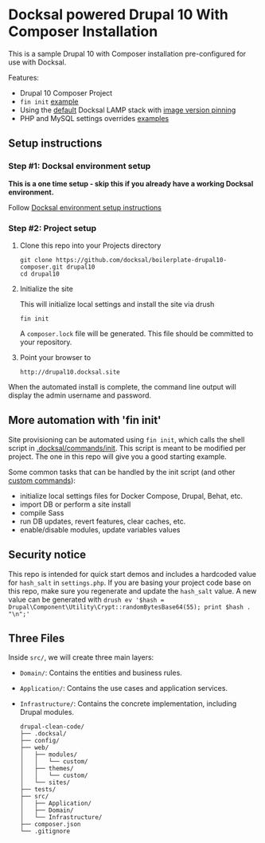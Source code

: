 # Docksal powered Drupal 10 With Composer Installation

This is a sample Drupal 10 with Composer installation pre-configured for use with Docksal.

Features:

- Drupal 10 Composer Project
- `fin init` [example](.docksal/commands/init)
- Using the [default](.docksal/docksal.env#L9) Docksal LAMP stack with [image version pinning](.docksal/docksal.env#L13-L15)
- PHP and MySQL settings overrides [examples](.docksal/etc)

## Setup instructions

### Step #1: Docksal environment setup

**This is a one time setup - skip this if you already have a working Docksal environment.**

Follow [Docksal environment setup instructions](https://docs.docksal.io/getting-started/setup/)

### Step #2: Project setup

1. Clone this repo into your Projects directory

    ```
    git clone https://github.com/docksal/boilerplate-drupal10-composer.git drupal10
    cd drupal10
    ```

2. Initialize the site

   This will initialize local settings and install the site via drush

    ```
    fin init
    ```
   A `composer.lock` file will be generated. This file should be committed to your repository.

3. Point your browser to

    ```
    http://drupal10.docksal.site
    ```

When the automated install is complete, the command line output will display the admin username and password.


## More automation with 'fin init'

Site provisioning can be automated using `fin init`, which calls the shell script in [.docksal/commands/init](.docksal/commands/init).
This script is meant to be modified per project. The one in this repo will give you a good starting example.

Some common tasks that can be handled by the init script (and other [custom commands](https://docs.docksal.io/fin/custom-commands/)):

- initialize local settings files for Docker Compose, Drupal, Behat, etc.
- import DB or perform a site install
- compile Sass
- run DB updates, revert features, clear caches, etc.
- enable/disable modules, update variables values


## Security notice

This repo is intended for quick start demos and includes a hardcoded value for `hash_salt` in `settings.php`.
If you are basing your project code base on this repo, make sure you regenerate and update the `hash_salt` value.
A new value can be generated with `drush ev '$hash = Drupal\Component\Utility\Crypt::randomBytesBase64(55); print $hash . "\n";'`

## Three Files

Inside `src/`, we will create three main layers:
- `Domain/`: Contains the entities and business rules.
- `Application/`: Contains the use cases and application services.
- `Infrastructure/`: Contains the concrete implementation, including Drupal modules.

    ```
    drupal-clean-code/
    ├── .docksal/
    ├── config/
    ├── web/
    │   ├── modules/
    │   │   └── custom/
    │   ├── themes/
    │   │   └── custom/
    │   └── sites/
    ├── tests/
    ├── src/
    │   ├── Application/
    │   ├── Domain/
    │   └── Infrastructure/
    ├── composer.json
    └── .gitignore

    ```
